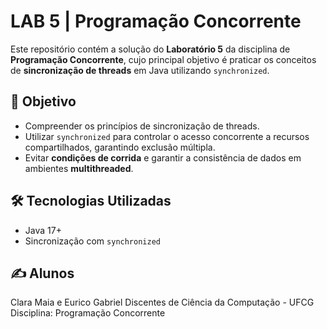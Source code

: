 # LAB 5 | Programação Concorrente

Este repositório contém a solução do **Laboratório 5** da disciplina de **Programação Concorrente**, cujo principal objetivo é praticar os conceitos de **sincronização de threads** em Java utilizando `synchronized`.

## 🧠 Objetivo

- Compreender os princípios de sincronização de threads.
- Utilizar `synchronized` para controlar o acesso concorrente a recursos compartilhados, garantindo exclusão múltipla.
- Evitar **condições de corrida** e garantir a consistência de dados em ambientes **multithreaded**.

## 🛠️ Tecnologias Utilizadas

- Java 17+
- Sincronização com `synchronized`

## ✍️ Alunos
Clara Maia e Eurico Gabriel
Discentes de Ciência da Computação - UFCG
Disciplina: Programação Concorrente


